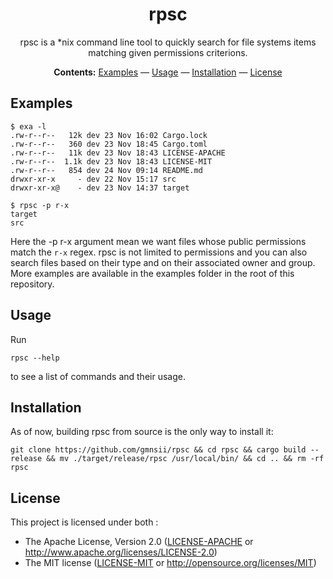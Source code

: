 <div align="center">

# rpsc

rpsc is a \*nix command line tool to quickly search for file systems items matching given permissions criterions.

**Contents:** [Examples](#examples) — [Usage](#usage) — [Installation](#installation) — [License](#license)

</div>

## Examples

```shell   
$ exa -l
.rw-r--r--   12k dev 23 Nov 16:02 Cargo.lock
.rw-r--r--   360 dev 23 Nov 18:45 Cargo.toml
.rw-r--r--   11k dev 23 Nov 18:43 LICENSE-APACHE
.rw-r--r--  1.1k dev 23 Nov 18:43 LICENSE-MIT
.rw-r--r--   854 dev 24 Nov 09:14 README.md
drwxr-xr-x     - dev 22 Nov 15:17 src
drwxr-xr-x@    - dev 23 Nov 14:37 target

$ rpsc -p r-x
target
src
```
Here the -p r-x argument mean we want files whose public permissions match the `r-x` regex.
rpsc is not limited to permissions and you can also search files based on their type and on their associated owner and group.
More examples are available in the examples folder in the root of this repository.

## Usage 

Run
```shell
rpsc --help
```
to see a list of commands and their usage.

## Installation

As of now, building rpsc from source is the only way to install it:
```shell
git clone https://github.com/gmnsii/rpsc && cd rpsc && cargo build --release && mv ./target/release/rpsc /usr/local/bin/ && cd .. && rm -rf rpsc
```

## License

This project is licensed under both :

* The Apache License, Version 2.0 ([LICENSE-APACHE](LICENSE-APACHE) or <http://www.apache.org/licenses/LICENSE-2.0>)
* The MIT license ([LICENSE-MIT](LICENSE-MIT) or
  <http://opensource.org/licenses/MIT>)

